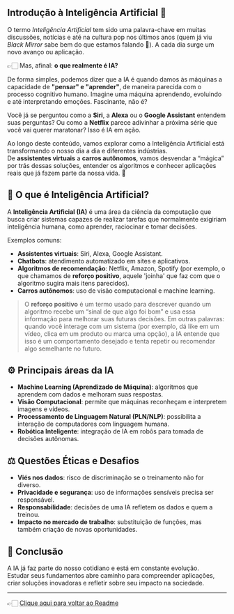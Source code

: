 ## Introdução à Inteligência Artificial 🤖  

O termo *Inteligência Artificial* tem sido uma palavra-chave em muitas discussões, notícias e até na cultura pop nos últimos anos 
(quem já viu *Black Mirror* sabe bem do que estamos falando 👀). A cada dia surge um novo avanço ou aplicação.  

👉🏻 Mas, afinal: **o que realmente é IA?**  

De forma simples, podemos dizer que a IA é quando damos às máquinas a capacidade de **"pensar" e "aprender"**, de maneira parecida com o processo cognitivo humano. Imagine uma máquina aprendendo, evoluindo e até interpretando emoções. Fascinante, não é?  

Você já se perguntou como a **Siri**, a **Alexa** ou o **Google Assistant** entendem suas perguntas? Ou como a **Netflix** parece adivinhar a próxima série que você vai querer maratonar? Isso é IA em ação.  

Ao longo deste conteúdo, vamos explorar como a Inteligência Artificial está transformando o nosso dia a dia e diferentes indústrias.  
De **assistentes virtuais** a **carros autônomos**, vamos desvendar a “mágica” por trás dessas soluções, entender os algoritmos e conhecer aplicações reais que já fazem parte da nossa vida. 🚀

## 📌 O que é Inteligência Artificial?  
A **Inteligência Artificial (IA)** é uma área da ciência da computação que busca criar sistemas capazes de realizar tarefas que normalmente exigiriam inteligência humana, como aprender, raciocinar e tomar decisões.  

Exemplos comuns:  
- **Assistentes virtuais**: Siri, Alexa, Google Assistant.  
- **Chatbots**: atendimento automatizado em sites e aplicativos.  
- **Algoritmos de recomendação**: Netflix, Amazon, Spotify (por exemplo, o que chamamos de **reforço positivo**, aquele 'joinha' que faz com que o algoritmo sugira mais itens parecidos).  
- **Carros autônomos**: uso de visão computacional e machine learning.

> O **reforço positivo** é um termo usado para descrever quando um algoritmo recebe um “sinal de que algo foi bom” e usa essa informação para melhorar suas futuras decisões.
> Em outras palavras: quando você interage com um sistema (por exemplo, dá like em um vídeo, clica em um produto ou marca uma opção), a IA entende que isso é um comportamento desejado e tenta repetir ou recomendar algo semelhante no futuro.

## ⚙️ Principais áreas da IA  
- **Machine Learning (Aprendizado de Máquina)**: algoritmos que aprendem com dados e melhoram suas respostas.  
- **Visão Computacional**: permite que máquinas reconheçam e interpretem imagens e vídeos.  
- **Processamento de Linguagem Natural (PLN/NLP)**: possibilita a interação de computadores com linguagem humana.  
- **Robótica Inteligente**: integração de IA em robôs para tomada de decisões autônomas.  

## ⚖️ Questões Éticas e Desafios  
- **Viés nos dados**: risco de discriminação se o treinamento não for diverso.  
- **Privacidade e segurança**: uso de informações sensíveis precisa ser responsável.  
- **Responsabilidade**: decisões de uma IA refletem os dados e quem a treinou.  
- **Impacto no mercado de trabalho**: substituição de funções, mas também criação de novas oportunidades.  

## 🚀 Conclusão  
A IA já faz parte do nosso cotidiano e está em constante evolução.  
Estudar seus fundamentos abre caminho para compreender aplicações, criar soluções inovadoras e refletir sobre seu impacto na sociedade.  

---

👉🏻 [Clique aqui para voltar ao Readme](https://github.com/DrikaDev/Estudando-AWS-Fundamentos-de-IA-Generativa-com-Bedrock/blob/main/README.md)
